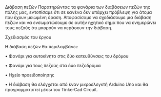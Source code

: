 Διάβαση πεζών
Παρατηρώντας τα φανάρια των διαβάσεων πεζών της πόλης μας, εντοπίσαμε ότι σε κανένα δεν υπάρχει πρόβλεψη για άτομα που έχουν μειωμένη όραση.
Αποφασίσαμε να σχεδιάσουμε μια διάβαση πεζών και να ενσωματώσουμε σε αυτήν ηχητικό σήμα που να ενημερώνει τους πεζούς ότι μπορούν να περάσουν την διάβαση.

Σχεδιασμός του έργου

Η διάβαση πεζών θα περιλαμβάνει:

•	Φανάρι για αυτοκίνητα στις δύο κατευθύνσεις του δρόμου

•	Φανάρι για τους πεζούς στα δύο πεζοδρόμια

•	Ηχείο προειδοποίησης

•	Η διάβαση θα ελέγχεται από έναν μικροελεγκτή Arduino Uno και θα προγραμματιστεί μέσω του TinkerCad Circuit.
